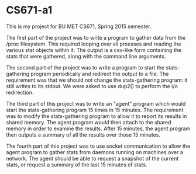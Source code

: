 # CS671-a1

This is my project for BU MET CS671, Spring 2015 semester.

The first part of the project was to write a program to gather data from the /proc
filesystem. This required looping over all proesses and reading the various stat
objects within it. The output is a csv-like form containing the stats that were
gathered, along with the command line arguments.

The second part of the project was to write a program to start the stats-gathering
program periodically and redirect the output to a file. The requirement was that
we should not change the stats-gathering program: it still writes to its stdout.
We were asked to use dup2() to perform the i/o redirection.

The third part of this project was to write an "agent" program which would start
the stats-gathering program 15 times in 15 minutes. The requirement was to modify
the stats-gathering program to allow it to report its results in shared memory.
The agent program would then attach to the shared memory in order to examine
the results. After 15 minutes, the agent program then outputs a summary of all
the results over those 15 minutes.

The fourth part of this project was to use socket communication to allow the
agent program to gather stats from daemons running on machines over a network.
The agent should be able to request a snapshot of the current stats, or request
a summary of the last 15 minutes of stats.
